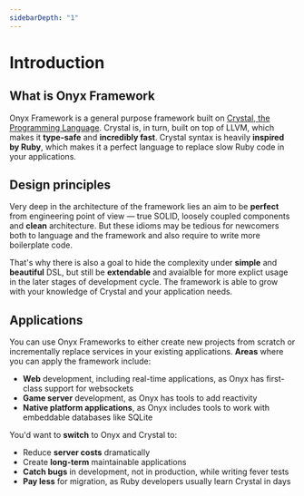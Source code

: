 ```yaml
---
sidebarDepth: "1"
---
```


# Introduction

## What is Onyx Framework

Onyx Framework is a general purpose framework built on [Crystal, the Programming Language](https://crystal-lang.org). Crystal is, in turn, built on top of LLVM, which makes it **type-safe** and **incredibly fast**. Crystal syntax is heavily **inspired by Ruby**, which makes it a perfect language to replace slow Ruby code in your applications.

## Design principles

Very deep in the architecture of the framework lies an aim to be **perfect** from engineering point of view — true SOLID, loosely coupled components and **clean** architecture. But these idioms may be tedious for newcomers both to language and the framework and also require to write more boilerplate code.

That's why there is also a goal to hide the complexity under **simple** and **beautiful** DSL, but still be **extendable** and avaialble for more explict usage in the later stages of development cycle. The framework is able to grow with your knowledge of Crystal and your application needs.

## Applications

You can use Onyx Frameworks to either create new projects from scratch or incrementally replace services in your existing applications. **Areas** where you can apply the framework include:

* **Web** development, including real-time applications, as Onyx has first-class support for websockets
* **Game server** development, as Onyx has tools to add reactivity
* **Native platform applications**, as Onyx includes tools to work with embeddable databases like SQLite

You'd want to **switch** to Onyx and Crystal to:

* Reduce **server costs** dramatically
* Create **long-term** maintainable applications
* **Catch bugs** in development, not in production, while writing fever tests
* **Pay less** for migration, as Ruby developers usually learn Crystal in days
